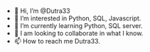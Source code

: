 - 👋 Hi, I’m @Dutra33
- 👀 I’m interested in Python, SQL, Javascript.
- 🌱 I’m currently learning Python, SQL server.
- 💞️ I am looking to collaborate in what I know.
- 📫 How to reach me Dutra33.

<!---
Dutra33/Dutra33 is a ✨ special ✨ repository because its `README.md` (this file) appears on your GitHub profile.
You can click the Preview link to take a look at your changes.
--->
